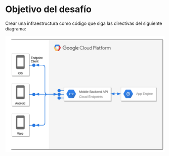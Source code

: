 # Objetivo del desafío

Crear una infraestructura como código que siga las directivas del siguiente diagrama:

![Diagrama](images/diagram.png)